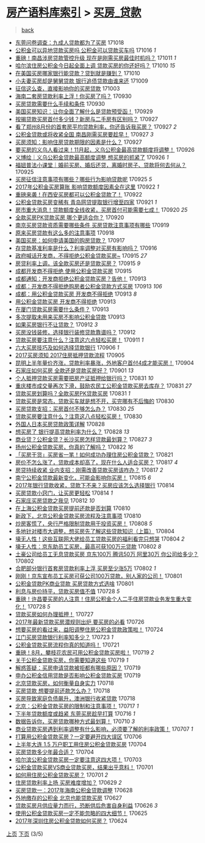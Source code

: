 [房产语料库索引](../../README.md)  > [买房_贷款](买房_贷款.md)
====
> [back](../README.md)

- [东莞问卷调查：九成人贷款都为了买房](http://jkwz.applinzi.com/ittc/7025692063125996560.html#%E4%B8%9C%E8%8E%9E%E9%97%AE%E5%8D%B7%E8%B0%83%E6%9F%A5%EF%BC%9A%E4%B9%9D%E6%88%90%E4%BA%BA%E8%B4%B7%E6%AC%BE%E9%83%BD%E4%B8%BA%E4%BA%86%E4%B9%B0%E6%88%BF) 171018  
- [公积金可以异地贷款买房吗 公积金可以贷款买车吗](http://jkwz.applinzi.com/ittc/7024981952912950288.html#%E5%85%AC%E7%A7%AF%E9%87%91%E5%8F%AF%E4%BB%A5%E5%BC%82%E5%9C%B0%E8%B4%B7%E6%AC%BE%E4%B9%B0%E6%88%BF%E5%90%97+%E5%85%AC%E7%A7%AF%E9%87%91%E5%8F%AF%E4%BB%A5%E8%B4%B7%E6%AC%BE%E4%B9%B0%E8%BD%A6%E5%90%97) 171016 *1* 
- [重磅！南昌涉房贷款管控升级 现在是刚需买房最佳时机吗？](http://jkwz.applinzi.com/ittc/7023173051762607120.html#%E9%87%8D%E7%A3%85%EF%BC%81%E5%8D%97%E6%98%8C%E6%B6%89%E6%88%BF%E8%B4%B7%E6%AC%BE%E7%AE%A1%E6%8E%A7%E5%8D%87%E7%BA%A7+%E7%8E%B0%E5%9C%A8%E6%98%AF%E5%88%9A%E9%9C%80%E4%B9%B0%E6%88%BF%E6%9C%80%E4%BD%B3%E6%97%B6%E6%9C%BA%E5%90%97%EF%BC%9F) 171011 *1* 
- [哈尔滨住房公积金今日起全面上调 贷款买房的你还好吗？](http://jkwz.applinzi.com/ittc/7022814501538366481.html#%E5%93%88%E5%B0%94%E6%BB%A8%E4%BD%8F%E6%88%BF%E5%85%AC%E7%A7%AF%E9%87%91%E4%BB%8A%E6%97%A5%E8%B5%B7%E5%85%A8%E9%9D%A2%E4%B8%8A%E8%B0%83+%E8%B4%B7%E6%AC%BE%E4%B9%B0%E6%88%BF%E7%9A%84%E4%BD%A0%E8%BF%98%E5%A5%BD%E5%90%97%EF%BC%9F) 171010 *15* 
- [在美国买房哪家银行能贷款？贷到就是赚到？](http://jkwz.applinzi.com/ittc/7022538029632324624.html#%E5%9C%A8%E7%BE%8E%E5%9B%BD%E4%B9%B0%E6%88%BF%E5%93%AA%E5%AE%B6%E9%93%B6%E8%A1%8C%E8%83%BD%E8%B4%B7%E6%AC%BE%EF%BC%9F%E8%B4%B7%E5%88%B0%E5%B0%B1%E6%98%AF%E8%B5%9A%E5%88%B0%EF%BC%9F) 171010  
- [小夫妻买房却是舅舅贷款 银行追债贷款由谁来还](http://jkwz.applinzi.com/ittc/7022377784301847569.html#%E5%B0%8F%E5%A4%AB%E5%A6%BB%E4%B9%B0%E6%88%BF%E5%8D%B4%E6%98%AF%E8%88%85%E8%88%85%E8%B4%B7%E6%AC%BE+%E9%93%B6%E8%A1%8C%E8%BF%BD%E5%80%BA%E8%B4%B7%E6%AC%BE%E7%94%B1%E8%B0%81%E6%9D%A5%E8%BF%98) 171009  
- [征信这么查，直接影响你的买房贷款](http://jkwz.applinzi.com/ittc/7020319706349831184.html#%E5%BE%81%E4%BF%A1%E8%BF%99%E4%B9%88%E6%9F%A5%EF%BC%8C%E7%9B%B4%E6%8E%A5%E5%BD%B1%E5%93%8D%E4%BD%A0%E7%9A%84%E4%B9%B0%E6%88%BF%E8%B4%B7%E6%AC%BE) 171003  
- [海南二套房贷款利率上浮！你买房了吗？](http://jkwz.applinzi.com/ittc/7019213183380882449.html#%E6%B5%B7%E5%8D%97%E4%BA%8C%E5%A5%97%E6%88%BF%E8%B4%B7%E6%AC%BE%E5%88%A9%E7%8E%87%E4%B8%8A%E6%B5%AE%EF%BC%81%E4%BD%A0%E4%B9%B0%E6%88%BF%E4%BA%86%E5%90%97%EF%BC%9F) 170930  
- [买房贷款需要什么手续和条件](http://jkwz.applinzi.com/ittc/7019039359012176913.html#%E4%B9%B0%E6%88%BF%E8%B4%B7%E6%AC%BE%E9%9C%80%E8%A6%81%E4%BB%80%E4%B9%88%E6%89%8B%E7%BB%AD%E5%92%8C%E6%9D%A1%E4%BB%B6) 170930  
- [美国买房知识：让你全面了解什么是贷款预受函！](http://jkwz.applinzi.com/ittc/7018706693050074129.html#%E7%BE%8E%E5%9B%BD%E4%B9%B0%E6%88%BF%E7%9F%A5%E8%AF%86%EF%BC%9A%E8%AE%A9%E4%BD%A0%E5%85%A8%E9%9D%A2%E4%BA%86%E8%A7%A3%E4%BB%80%E4%B9%88%E6%98%AF%E8%B4%B7%E6%AC%BE%E9%A2%84%E5%8F%97%E5%87%BD%EF%BC%81) 170929  
- [按揭贷款买房首付多少钱？新房与二手房有区别吗？](http://jkwz.applinzi.com/ittc/7018060714487579665.html#%E6%8C%89%E6%8F%AD%E8%B4%B7%E6%AC%BE%E4%B9%B0%E6%88%BF%E9%A6%96%E4%BB%98%E5%A4%9A%E5%B0%91%E9%92%B1%EF%BC%9F%E6%96%B0%E6%88%BF%E4%B8%8E%E4%BA%8C%E6%89%8B%E6%88%BF%E6%9C%89%E5%8C%BA%E5%88%AB%E5%90%97%EF%BC%9F) 170927  
- [看了郑州8月份的首套房平均贷款利率，你还告诉我买房？](http://jkwz.applinzi.com/ittc/7018020106452599825.html#%E7%9C%8B%E4%BA%86%E9%83%91%E5%B7%9E8%E6%9C%88%E4%BB%BD%E7%9A%84%E9%A6%96%E5%A5%97%E6%88%BF%E5%B9%B3%E5%9D%87%E8%B4%B7%E6%AC%BE%E5%88%A9%E7%8E%87%EF%BC%8C%E4%BD%A0%E8%BF%98%E5%91%8A%E8%AF%89%E6%88%91%E4%B9%B0%E6%88%BF%EF%BC%9F) 170927 *2* 
- [公积金贷款或将收紧全国 南昌刚需买房要趁早！](http://jkwz.applinzi.com/ittc/7017980341246231568.html#%E5%85%AC%E7%A7%AF%E9%87%91%E8%B4%B7%E6%AC%BE%E6%88%96%E5%B0%86%E6%94%B6%E7%B4%A7%E5%85%A8%E5%9B%BD+%E5%8D%97%E6%98%8C%E5%88%9A%E9%9C%80%E4%B9%B0%E6%88%BF%E8%A6%81%E8%B6%81%E6%97%A9%EF%BC%81) 170927 *3* 
- [买房须知：影响住房贷款期限的因素是什么？](http://jkwz.applinzi.com/ittc/7017949034243949585.html#%E4%B9%B0%E6%88%BF%E9%A1%BB%E7%9F%A5%EF%BC%9A%E5%BD%B1%E5%93%8D%E4%BD%8F%E6%88%BF%E8%B4%B7%E6%AC%BE%E6%9C%9F%E9%99%90%E7%9A%84%E5%9B%A0%E7%B4%A0%E6%98%AF%E4%BB%80%E4%B9%88%EF%BC%9F) 170927  
- [要买房的义乌人看过来！11月起，义乌公积金最高贷款额度将调整！](http://jkwz.applinzi.com/ittc/7017661281971209233.html#%E8%A6%81%E4%B9%B0%E6%88%BF%E7%9A%84%E4%B9%89%E4%B9%8C%E4%BA%BA%E7%9C%8B%E8%BF%87%E6%9D%A5%EF%BC%8111%E6%9C%88%E8%B5%B7%EF%BC%8C%E4%B9%89%E4%B9%8C%E5%85%AC%E7%A7%AF%E9%87%91%E6%9C%80%E9%AB%98%E8%B4%B7%E6%AC%BE%E9%A2%9D%E5%BA%A6%E5%B0%86%E8%B0%83%E6%95%B4%EF%BC%81) 170926  
- [义博绘｜义乌公积金贷款最高额度调整 想买房的抓紧了](http://jkwz.applinzi.com/ittc/7017563386353812496.html#%E4%B9%89%E5%8D%9A%E7%BB%98%EF%BD%9C%E4%B9%89%E4%B9%8C%E5%85%AC%E7%A7%AF%E9%87%91%E8%B4%B7%E6%AC%BE%E6%9C%80%E9%AB%98%E9%A2%9D%E5%BA%A6%E8%B0%83%E6%95%B4+%E6%83%B3%E4%B9%B0%E6%88%BF%E7%9A%84%E6%8A%93%E7%B4%A7%E4%BA%86) 170926 *1* 
- [福妞普法小课堂｜婚前买房、婚后还贷，离婚时房子、贷款将何去何从？](http://jkwz.applinzi.com/ittc/7017359117755352080.html#%E7%A6%8F%E5%A6%9E%E6%99%AE%E6%B3%95%E5%B0%8F%E8%AF%BE%E5%A0%82%EF%BD%9C%E5%A9%9A%E5%89%8D%E4%B9%B0%E6%88%BF%E3%80%81%E5%A9%9A%E5%90%8E%E8%BF%98%E8%B4%B7%EF%BC%8C%E7%A6%BB%E5%A9%9A%E6%97%B6%E6%88%BF%E5%AD%90%E3%80%81%E8%B4%B7%E6%AC%BE%E5%B0%86%E4%BD%95%E5%8E%BB%E4%BD%95%E4%BB%8E%EF%BC%9F) 170925  
- [买房征信注意事项有哪些？哪些行为影响贷款呢](http://jkwz.applinzi.com/ittc/7017290888185906193.html#%E4%B9%B0%E6%88%BF%E5%BE%81%E4%BF%A1%E6%B3%A8%E6%84%8F%E4%BA%8B%E9%A1%B9%E6%9C%89%E5%93%AA%E4%BA%9B%EF%BC%9F%E5%93%AA%E4%BA%9B%E8%A1%8C%E4%B8%BA%E5%BD%B1%E5%93%8D%E8%B4%B7%E6%AC%BE%E5%91%A2) 170925 *5* 
- [2017年公积金买房算账 影响贷款额度因素全在这里](http://jkwz.applinzi.com/ittc/7016074799649129488.html#2017%E5%B9%B4%E5%85%AC%E7%A7%AF%E9%87%91%E4%B9%B0%E6%88%BF%E7%AE%97%E8%B4%A6+%E5%BD%B1%E5%93%8D%E8%B4%B7%E6%AC%BE%E9%A2%9D%E5%BA%A6%E5%9B%A0%E7%B4%A0%E5%85%A8%E5%9C%A8%E8%BF%99%E9%87%8C) 170922 *1* 
- [重磅来袭！在西安买房都可以公积金贷款了！](http://jkwz.applinzi.com/ittc/7016066857281520657.html#%E9%87%8D%E7%A3%85%E6%9D%A5%E8%A2%AD%EF%BC%81%E5%9C%A8%E8%A5%BF%E5%AE%89%E4%B9%B0%E6%88%BF%E9%83%BD%E5%8F%AF%E4%BB%A5%E5%85%AC%E7%A7%AF%E9%87%91%E8%B4%B7%E6%AC%BE%E4%BA%86%EF%BC%81) 170922  
- [公积金贷款买房变稀有 青岛网贷提取银行增至四家](http://jkwz.applinzi.com/ittc/7015542790375867409.html#%E5%85%AC%E7%A7%AF%E9%87%91%E8%B4%B7%E6%AC%BE%E4%B9%B0%E6%88%BF%E5%8F%98%E7%A8%80%E6%9C%89+%E9%9D%92%E5%B2%9B%E7%BD%91%E8%B4%B7%E6%8F%90%E5%8F%96%E9%93%B6%E8%A1%8C%E5%A2%9E%E8%87%B3%E5%9B%9B%E5%AE%B6) 170921 *1* 
- [房市重大消息！贷款额度全线收紧，买房首付可能需要七成！](http://jkwz.applinzi.com/ittc/7015467149785826321.html#%E6%88%BF%E5%B8%82%E9%87%8D%E5%A4%A7%E6%B6%88%E6%81%AF%EF%BC%81%E8%B4%B7%E6%AC%BE%E9%A2%9D%E5%BA%A6%E5%85%A8%E7%BA%BF%E6%94%B6%E7%B4%A7%EF%BC%8C%E4%B9%B0%E6%88%BF%E9%A6%96%E4%BB%98%E5%8F%AF%E8%83%BD%E9%9C%80%E8%A6%81%E4%B8%83%E6%88%90%EF%BC%81) 170920 *25* 
- [全款买房PK贷款买房 哪个更适合你？](http://jkwz.applinzi.com/ittc/7015342761312781328.html#%E5%85%A8%E6%AC%BE%E4%B9%B0%E6%88%BFPK%E8%B4%B7%E6%AC%BE%E4%B9%B0%E6%88%BF+%E5%93%AA%E4%B8%AA%E6%9B%B4%E9%80%82%E5%90%88%E4%BD%A0%EF%BC%9F) 170920  
- [南京买房贷款资质需要哪些条件 买房贷款注意事项有哪些](http://jkwz.applinzi.com/ittc/7015045118133011472.html#%E5%8D%97%E4%BA%AC%E4%B9%B0%E6%88%BF%E8%B4%B7%E6%AC%BE%E8%B5%84%E8%B4%A8%E9%9C%80%E8%A6%81%E5%93%AA%E4%BA%9B%E6%9D%A1%E4%BB%B6+%E4%B9%B0%E6%88%BF%E8%B4%B7%E6%AC%BE%E6%B3%A8%E6%84%8F%E4%BA%8B%E9%A1%B9%E6%9C%89%E5%93%AA%E4%BA%9B) 170919  
- [原来买房贷款有这么多的注意事项](http://jkwz.applinzi.com/ittc/7014790704767960081.html#%E5%8E%9F%E6%9D%A5%E4%B9%B0%E6%88%BF%E8%B4%B7%E6%AC%BE%E6%9C%89%E8%BF%99%E4%B9%88%E5%A4%9A%E7%9A%84%E6%B3%A8%E6%84%8F%E4%BA%8B%E9%A1%B9) 170918  
- [美国买房：如何申请美国的购房贷款？](http://jkwz.applinzi.com/ittc/7014233059128509456.html#%E7%BE%8E%E5%9B%BD%E4%B9%B0%E6%88%BF%EF%BC%9A%E5%A6%82%E4%BD%95%E7%94%B3%E8%AF%B7%E7%BE%8E%E5%9B%BD%E7%9A%84%E8%B4%AD%E6%88%BF%E8%B4%B7%E6%AC%BE%EF%BC%9F) 170917  
- [存贷款基准利率是什么？利率调整对买房有影响吗？](http://jkwz.applinzi.com/ittc/7013469086401692689.html#%E5%AD%98%E8%B4%B7%E6%AC%BE%E5%9F%BA%E5%87%86%E5%88%A9%E7%8E%87%E6%98%AF%E4%BB%80%E4%B9%88%EF%BC%9F%E5%88%A9%E7%8E%87%E8%B0%83%E6%95%B4%E5%AF%B9%E4%B9%B0%E6%88%BF%E6%9C%89%E5%BD%B1%E5%93%8D%E5%90%97%EF%BC%9F) 170916  
- [政府喊话开发商，不得拒绝公积金贷款买房~](http://jkwz.applinzi.com/ittc/7013681657402622992.html#%E6%94%BF%E5%BA%9C%E5%96%8A%E8%AF%9D%E5%BC%80%E5%8F%91%E5%95%86%EF%BC%8C%E4%B8%8D%E5%BE%97%E6%8B%92%E7%BB%9D%E5%85%AC%E7%A7%AF%E9%87%91%E8%B4%B7%E6%AC%BE%E4%B9%B0%E6%88%BF%7E) 170915 *27* 
- [房贷利率上调，该全款买房还是贷款买房？](http://jkwz.applinzi.com/ittc/7013470789280728080.html#%E6%88%BF%E8%B4%B7%E5%88%A9%E7%8E%87%E4%B8%8A%E8%B0%83%EF%BC%8C%E8%AF%A5%E5%85%A8%E6%AC%BE%E4%B9%B0%E6%88%BF%E8%BF%98%E6%98%AF%E8%B4%B7%E6%AC%BE%E4%B9%B0%E6%88%BF%EF%BC%9F) 170915 *9* 
- [成都开发商不得拒绝 使用公积金贷款买房](http://jkwz.applinzi.com/ittc/7013449841936696337.html#%E6%88%90%E9%83%BD%E5%BC%80%E5%8F%91%E5%95%86%E4%B8%8D%E5%BE%97%E6%8B%92%E7%BB%9D+%E4%BD%BF%E7%94%A8%E5%85%AC%E7%A7%AF%E9%87%91%E8%B4%B7%E6%AC%BE%E4%B9%B0%E6%88%BF) 170915  
- [成都通知：开发商拒绝公积金贷款买房？告他！](http://jkwz.applinzi.com/ittc/7012903620599874320.html#%E6%88%90%E9%83%BD%E9%80%9A%E7%9F%A5%EF%BC%9A%E5%BC%80%E5%8F%91%E5%95%86%E6%8B%92%E7%BB%9D%E5%85%AC%E7%A7%AF%E9%87%91%E8%B4%B7%E6%AC%BE%E4%B9%B0%E6%88%BF%EF%BC%9F%E5%91%8A%E4%BB%96%EF%BC%81) 170913  
- [成都：开发商不得拒绝购房者公积金贷款方式买房](http://jkwz.applinzi.com/ittc/7012845297150198801.html#%E6%88%90%E9%83%BD%EF%BC%9A%E5%BC%80%E5%8F%91%E5%95%86%E4%B8%8D%E5%BE%97%E6%8B%92%E7%BB%9D%E8%B4%AD%E6%88%BF%E8%80%85%E5%85%AC%E7%A7%AF%E9%87%91%E8%B4%B7%E6%AC%BE%E6%96%B9%E5%BC%8F%E4%B9%B0%E6%88%BF) 170913 *106* 
- [成都：用公积金贷款买房 开发商不得拒绝](http://jkwz.applinzi.com/ittc/7012831880276345872.html#%E6%88%90%E9%83%BD%EF%BC%9A%E7%94%A8%E5%85%AC%E7%A7%AF%E9%87%91%E8%B4%B7%E6%AC%BE%E4%B9%B0%E6%88%BF+%E5%BC%80%E5%8F%91%E5%95%86%E4%B8%8D%E5%BE%97%E6%8B%92%E7%BB%9D) 170913 *8* 
- [用公积金贷款买房 开发商不得拒绝](http://jkwz.applinzi.com/ittc/7012739060450460432.html#%E7%94%A8%E5%85%AC%E7%A7%AF%E9%87%91%E8%B4%B7%E6%AC%BE%E4%B9%B0%E6%88%BF+%E5%BC%80%E5%8F%91%E5%95%86%E4%B8%8D%E5%BE%97%E6%8B%92%E7%BB%9D) 170913  
- [在厦门贷款买房需要什么条件？](http://jkwz.applinzi.com/ittc/7012729871275656209.html#%E5%9C%A8%E5%8E%A6%E9%97%A8%E8%B4%B7%E6%AC%BE%E4%B9%B0%E6%88%BF%E9%9C%80%E8%A6%81%E4%BB%80%E4%B9%88%E6%9D%A1%E4%BB%B6%EF%BC%9F) 170913  
- [多次提取未用来买房不影响公积金贷款](http://jkwz.applinzi.com/ittc/7012693783190438928.html#%E5%A4%9A%E6%AC%A1%E6%8F%90%E5%8F%96%E6%9C%AA%E7%94%A8%E6%9D%A5%E4%B9%B0%E6%88%BF%E4%B8%8D%E5%BD%B1%E5%93%8D%E5%85%AC%E7%A7%AF%E9%87%91%E8%B4%B7%E6%AC%BE) 170913  
- [如果买房银行不让贷款？](http://jkwz.applinzi.com/ittc/7012489889269154833.html#%E5%A6%82%E6%9E%9C%E4%B9%B0%E6%88%BF%E9%93%B6%E8%A1%8C%E4%B8%8D%E8%AE%A9%E8%B4%B7%E6%AC%BE%EF%BC%9F) 170912 *3* 
- [买房没钱装修，选择银行装修贷款靠谱吗？](http://jkwz.applinzi.com/ittc/7012447509778269201.html#%E4%B9%B0%E6%88%BF%E6%B2%A1%E9%92%B1%E8%A3%85%E4%BF%AE%EF%BC%8C%E9%80%89%E6%8B%A9%E9%93%B6%E8%A1%8C%E8%A3%85%E4%BF%AE%E8%B4%B7%E6%AC%BE%E9%9D%A0%E8%B0%B1%E5%90%97%EF%BC%9F) 170912  
- [贷款买房要注意什么？注意这六点轻松买房！](http://jkwz.applinzi.com/ittc/7012099487391286289.html#%E8%B4%B7%E6%AC%BE%E4%B9%B0%E6%88%BF%E8%A6%81%E6%B3%A8%E6%84%8F%E4%BB%80%E4%B9%88%EF%BC%9F%E6%B3%A8%E6%84%8F%E8%BF%99%E5%85%AD%E7%82%B9%E8%BD%BB%E6%9D%BE%E4%B9%B0%E6%88%BF%EF%BC%81) 170911 *1* 
- [六大买房技巧及如何选择贷款银行](http://jkwz.applinzi.com/ittc/7010197917540025361.html#%E5%85%AD%E5%A4%A7%E4%B9%B0%E6%88%BF%E6%8A%80%E5%B7%A7%E5%8F%8A%E5%A6%82%E4%BD%95%E9%80%89%E6%8B%A9%E8%B4%B7%E6%AC%BE%E9%93%B6%E8%A1%8C) 170906 *1* 
- [2017买房须知 2017住房抵押贷款流程](http://jkwz.applinzi.com/ittc/7009805596948431888.html#2017%E4%B9%B0%E6%88%BF%E9%A1%BB%E7%9F%A5+2017%E4%BD%8F%E6%88%BF%E6%8A%B5%E6%8A%BC%E8%B4%B7%E6%AC%BE%E6%B5%81%E7%A8%8B) 170905  
- [昆明上半年量价齐涨，贷款利率暴涨，外地客户首付4成才能买房！](http://jkwz.applinzi.com/ittc/7009463055396897809.html#%E6%98%86%E6%98%8E%E4%B8%8A%E5%8D%8A%E5%B9%B4%E9%87%8F%E4%BB%B7%E9%BD%90%E6%B6%A8%EF%BC%8C%E8%B4%B7%E6%AC%BE%E5%88%A9%E7%8E%87%E6%9A%B4%E6%B6%A8%EF%BC%8C%E5%A4%96%E5%9C%B0%E5%AE%A2%E6%88%B7%E9%A6%96%E4%BB%984%E6%88%90%E6%89%8D%E8%83%BD%E4%B9%B0%E6%88%BF%EF%BC%81) 170904  
- [石家庄如何买房 全款还是贷款买房好？](http://jkwz.applinzi.com/ittc/7008393171103646737.html#%E7%9F%B3%E5%AE%B6%E5%BA%84%E5%A6%82%E4%BD%95%E4%B9%B0%E6%88%BF+%E5%85%A8%E6%AC%BE%E8%BF%98%E6%98%AF%E8%B4%B7%E6%AC%BE%E4%B9%B0%E6%88%BF%E5%A5%BD%EF%BC%9F) 170901 *13* 
- [个人抵押贷款买房需要把房产证抵押给银行吗？](http://jkwz.applinzi.com/ittc/7008008427878745104.html#%E4%B8%AA%E4%BA%BA%E6%8A%B5%E6%8A%BC%E8%B4%B7%E6%AC%BE%E4%B9%B0%E6%88%BF%E9%9C%80%E8%A6%81%E6%8A%8A%E6%88%BF%E4%BA%A7%E8%AF%81%E6%8A%B5%E6%8A%BC%E7%BB%99%E9%93%B6%E8%A1%8C%E5%90%97%EF%BC%9F) 170831 *10* 
- [重庆楼市成交量再次下滑，鼓励农民工公积金贷款买房去库存？](http://jkwz.applinzi.com/ittc/7007988962508145681.html#%E9%87%8D%E5%BA%86%E6%A5%BC%E5%B8%82%E6%88%90%E4%BA%A4%E9%87%8F%E5%86%8D%E6%AC%A1%E4%B8%8B%E6%BB%91%EF%BC%8C%E9%BC%93%E5%8A%B1%E5%86%9C%E6%B0%91%E5%B7%A5%E5%85%AC%E7%A7%AF%E9%87%91%E8%B4%B7%E6%AC%BE%E4%B9%B0%E6%88%BF%E5%8E%BB%E5%BA%93%E5%AD%98%EF%BC%9F) 170831 *27* 
- [贷款买房划算吗？全款买房PK贷款买房](http://jkwz.applinzi.com/ittc/7007932902573343760.html#%E8%B4%B7%E6%AC%BE%E4%B9%B0%E6%88%BF%E5%88%92%E7%AE%97%E5%90%97%EF%BC%9F%E5%85%A8%E6%AC%BE%E4%B9%B0%E6%88%BFPK%E8%B4%B7%E6%AC%BE%E4%B9%B0%E6%88%BF) 170831 *1* 
- [贷款买房是常态，贷款买车就是想不开，买完哪有不后悔的](http://jkwz.applinzi.com/ittc/7007582815196283921.html#%E8%B4%B7%E6%AC%BE%E4%B9%B0%E6%88%BF%E6%98%AF%E5%B8%B8%E6%80%81%EF%BC%8C%E8%B4%B7%E6%AC%BE%E4%B9%B0%E8%BD%A6%E5%B0%B1%E6%98%AF%E6%83%B3%E4%B8%8D%E5%BC%80%EF%BC%8C%E4%B9%B0%E5%AE%8C%E5%93%AA%E6%9C%89%E4%B8%8D%E5%90%8E%E6%82%94%E7%9A%84) 170830  
- [买房贷款支招：买房首付不够怎么办？](http://jkwz.applinzi.com/ittc/7007561068103336976.html#%E4%B9%B0%E6%88%BF%E8%B4%B7%E6%AC%BE%E6%94%AF%E6%8B%9B%EF%BC%9A%E4%B9%B0%E6%88%BF%E9%A6%96%E4%BB%98%E4%B8%8D%E5%A4%9F%E6%80%8E%E4%B9%88%E5%8A%9E%EF%BC%9F) 170830 *25* 
- [贷款买房要注意什么？注意这八点轻松买房！](http://jkwz.applinzi.com/ittc/7007537235141067792.html#%E8%B4%B7%E6%AC%BE%E4%B9%B0%E6%88%BF%E8%A6%81%E6%B3%A8%E6%84%8F%E4%BB%80%E4%B9%88%EF%BC%9F%E6%B3%A8%E6%84%8F%E8%BF%99%E5%85%AB%E7%82%B9%E8%BD%BB%E6%9D%BE%E4%B9%B0%E6%88%BF%EF%BC%81) 170830  
- [外国人日本买房贷款政策详解](http://jkwz.applinzi.com/ittc/7006843178853073937.html#%E5%A4%96%E5%9B%BD%E4%BA%BA%E6%97%A5%E6%9C%AC%E4%B9%B0%E6%88%BF%E8%B4%B7%E6%AC%BE%E6%94%BF%E7%AD%96%E8%AF%A6%E8%A7%A3) 170828  
- [想买房了 银行提高贷款利率为什么？](http://jkwz.applinzi.com/ittc/7006841449654780944.html#%E6%83%B3%E4%B9%B0%E6%88%BF%E4%BA%86+%E9%93%B6%E8%A1%8C%E6%8F%90%E9%AB%98%E8%B4%B7%E6%AC%BE%E5%88%A9%E7%8E%87%E4%B8%BA%E4%BB%80%E4%B9%88%EF%BC%9F) 170828 *13* 
- [商业贷？公积金贷？长沙买房怎样贷款最划算？](http://jkwz.applinzi.com/ittc/7006506063824946193.html#%E5%95%86%E4%B8%9A%E8%B4%B7%EF%BC%9F%E5%85%AC%E7%A7%AF%E9%87%91%E8%B4%B7%EF%BC%9F%E9%95%BF%E6%B2%99%E4%B9%B0%E6%88%BF%E6%80%8E%E6%A0%B7%E8%B4%B7%E6%AC%BE%E6%9C%80%E5%88%92%E7%AE%97%EF%BC%9F) 170827 *3* 
- [扬州公积金贷款买房，你真的了解吗？](http://jkwz.applinzi.com/ittc/7004681729112278032.html#%E6%89%AC%E5%B7%9E%E5%85%AC%E7%A7%AF%E9%87%91%E8%B4%B7%E6%AC%BE%E4%B9%B0%E6%88%BF%EF%BC%8C%E4%BD%A0%E7%9C%9F%E7%9A%84%E4%BA%86%E8%A7%A3%E5%90%97%EF%BC%9F) 170822 *16* 
- [「买房干货」买房省一笔！如何成功办理住房公积金贷款？](http://jkwz.applinzi.com/ittc/7004304494350042128.html#%E3%80%8C%E4%B9%B0%E6%88%BF%E5%B9%B2%E8%B4%A7%E3%80%8D%E4%B9%B0%E6%88%BF%E7%9C%81%E4%B8%80%E7%AC%94%EF%BC%81%E5%A6%82%E4%BD%95%E6%88%90%E5%8A%9F%E5%8A%9E%E7%90%86%E4%BD%8F%E6%88%BF%E5%85%AC%E7%A7%AF%E9%87%91%E8%B4%B7%E6%AC%BE%EF%BC%9F) 170821  
- [房价不怎么涨了，贷款成本却高了，现在什么人适合买房？](http://jkwz.applinzi.com/ittc/7002788537366479889.html#%E6%88%BF%E4%BB%B7%E4%B8%8D%E6%80%8E%E4%B9%88%E6%B6%A8%E4%BA%86%EF%BC%8C%E8%B4%B7%E6%AC%BE%E6%88%90%E6%9C%AC%E5%8D%B4%E9%AB%98%E4%BA%86%EF%BC%8C%E7%8E%B0%E5%9C%A8%E4%BB%80%E4%B9%88%E4%BA%BA%E9%80%82%E5%90%88%E4%B9%B0%E6%88%BF%EF%BC%9F) 170817 *4* 
- [房贷持续收紧 业内支招：刚需改善贷款买房该咋办？](http://jkwz.applinzi.com/ittc/7002718482393990161.html#%E6%88%BF%E8%B4%B7%E6%8C%81%E7%BB%AD%E6%94%B6%E7%B4%A7+%E4%B8%9A%E5%86%85%E6%94%AF%E6%8B%9B%EF%BC%9A%E5%88%9A%E9%9C%80%E6%94%B9%E5%96%84%E8%B4%B7%E6%AC%BE%E4%B9%B0%E6%88%BF%E8%AF%A5%E5%92%8B%E5%8A%9E%EF%BC%9F) 170817 *2* 
- [南宁公积金贷款最新变化，可能会影响你买房！](http://jkwz.applinzi.com/ittc/7001985051162838032.html#%E5%8D%97%E5%AE%81%E5%85%AC%E7%A7%AF%E9%87%91%E8%B4%B7%E6%AC%BE%E6%9C%80%E6%96%B0%E5%8F%98%E5%8C%96%EF%BC%8C%E5%8F%AF%E8%83%BD%E4%BC%9A%E5%BD%B1%E5%93%8D%E4%BD%A0%E4%B9%B0%E6%88%BF%EF%BC%81) 170815 *6* 
- [2017年银行贷款收紧，贷款下不来？买房应该怎么选择银行](http://jkwz.applinzi.com/ittc/7001717391271396368.html#2017%E5%B9%B4%E9%93%B6%E8%A1%8C%E8%B4%B7%E6%AC%BE%E6%94%B6%E7%B4%A7%EF%BC%8C%E8%B4%B7%E6%AC%BE%E4%B8%8B%E4%B8%8D%E6%9D%A5%EF%BC%9F%E4%B9%B0%E6%88%BF%E5%BA%94%E8%AF%A5%E6%80%8E%E4%B9%88%E9%80%89%E6%8B%A9%E9%93%B6%E8%A1%8C) 170814  
- [买房贷款小窍门，让买房更轻松](http://jkwz.applinzi.com/ittc/7001588569884591121.html#%E4%B9%B0%E6%88%BF%E8%B4%B7%E6%AC%BE%E5%B0%8F%E7%AA%8D%E9%97%A8%EF%BC%8C%E8%AE%A9%E4%B9%B0%E6%88%BF%E6%9B%B4%E8%BD%BB%E6%9D%BE) 170814 *1* 
- [石家庄买房贷款之我见](http://jkwz.applinzi.com/ittc/7000579756599542801.html#%E7%9F%B3%E5%AE%B6%E5%BA%84%E4%B9%B0%E6%88%BF%E8%B4%B7%E6%AC%BE%E4%B9%8B%E6%88%91%E8%A7%81) 170812 *10* 
- [在上海公积金贷款买房提前还款是否划算](http://jkwz.applinzi.com/ittc/7000180153538577424.html#%E5%9C%A8%E4%B8%8A%E6%B5%B7%E5%85%AC%E7%A7%AF%E9%87%91%E8%B4%B7%E6%AC%BE%E4%B9%B0%E6%88%BF%E6%8F%90%E5%89%8D%E8%BF%98%E6%AC%BE%E6%98%AF%E5%90%A6%E5%88%92%E7%AE%97) 170810  
- [新政下，北京公积金贷款买房流程及注意事项](http://jkwz.applinzi.com/ittc/7000111793186538513.html#%E6%96%B0%E6%94%BF%E4%B8%8B%EF%BC%8C%E5%8C%97%E4%BA%AC%E5%85%AC%E7%A7%AF%E9%87%91%E8%B4%B7%E6%AC%BE%E4%B9%B0%E6%88%BF%E6%B5%81%E7%A8%8B%E5%8F%8A%E6%B3%A8%E6%84%8F%E4%BA%8B%E9%A1%B9) 170810  
- [炒房客慌了，央行严格限制贷款用于投资买房！](http://jkwz.applinzi.com/ittc/6999489429130183697.html#%E7%82%92%E6%88%BF%E5%AE%A2%E6%85%8C%E4%BA%86%EF%BC%8C%E5%A4%AE%E8%A1%8C%E4%B8%A5%E6%A0%BC%E9%99%90%E5%88%B6%E8%B4%B7%E6%AC%BE%E7%94%A8%E4%BA%8E%E6%8A%95%E8%B5%84%E4%B9%B0%E6%88%BF%EF%BC%81) 170808 *5* 
- [多地针对楼市大调整，想买房先了解这些贷款知识（上篇）](http://jkwz.applinzi.com/ittc/6997957657640829968.html#%E5%A4%9A%E5%9C%B0%E9%92%88%E5%AF%B9%E6%A5%BC%E5%B8%82%E5%A4%A7%E8%B0%83%E6%95%B4%EF%BC%8C%E6%83%B3%E4%B9%B0%E6%88%BF%E5%85%88%E4%BA%86%E8%A7%A3%E8%BF%99%E4%BA%9B%E8%B4%B7%E6%AC%BE%E7%9F%A5%E8%AF%86%EF%BC%88%E4%B8%8A%E7%AF%87%EF%BC%89) 170804  
- [壕无人性！这些互联网大佬给员工贷款买房的福利看完只想哭](http://jkwz.applinzi.com/ittc/6997577797676303376.html#%E5%A3%95%E6%97%A0%E4%BA%BA%E6%80%A7%EF%BC%81%E8%BF%99%E4%BA%9B%E4%BA%92%E8%81%94%E7%BD%91%E5%A4%A7%E4%BD%AC%E7%BB%99%E5%91%98%E5%B7%A5%E8%B4%B7%E6%AC%BE%E4%B9%B0%E6%88%BF%E7%9A%84%E7%A6%8F%E5%88%A9%E7%9C%8B%E5%AE%8C%E5%8F%AA%E6%83%B3%E5%93%AD) 170804 *2* 
- [壕无人性：京东助员工买房，最高可获100万元贷款](http://jkwz.applinzi.com/ittc/6997203754628416529.html#%E5%A3%95%E6%97%A0%E4%BA%BA%E6%80%A7%EF%BC%9A%E4%BA%AC%E4%B8%9C%E5%8A%A9%E5%91%98%E5%B7%A5%E4%B9%B0%E6%88%BF%EF%BC%8C%E6%9C%80%E9%AB%98%E5%8F%AF%E8%8E%B7100%E4%B8%87%E5%85%83%E8%B4%B7%E6%AC%BE) 170802 *8* 
- [土豪公司给员工无息贷款买房 京东100万 腾讯50万 阿里30万 你公司给多少？](http://jkwz.applinzi.com/ittc/6997166533829461008.html#%E5%9C%9F%E8%B1%AA%E5%85%AC%E5%8F%B8%E7%BB%99%E5%91%98%E5%B7%A5%E6%97%A0%E6%81%AF%E8%B4%B7%E6%AC%BE%E4%B9%B0%E6%88%BF+%E4%BA%AC%E4%B8%9C100%E4%B8%87+%E8%85%BE%E8%AE%AF50%E4%B8%87+%E9%98%BF%E9%87%8C30%E4%B8%87+%E4%BD%A0%E5%85%AC%E5%8F%B8%E7%BB%99%E5%A4%9A%E5%B0%91%EF%BC%9F) 170802  
- [合肥部分银行首套房贷款利率上浮 买房至少涨5万](http://jkwz.applinzi.com/ittc/6997135180488508433.html#%E5%90%88%E8%82%A5%E9%83%A8%E5%88%86%E9%93%B6%E8%A1%8C%E9%A6%96%E5%A5%97%E6%88%BF%E8%B4%B7%E6%AC%BE%E5%88%A9%E7%8E%87%E4%B8%8A%E6%B5%AE+%E4%B9%B0%E6%88%BF%E8%87%B3%E5%B0%91%E6%B6%A85%E4%B8%87) 170802 *1* 
- [刚刚！京东宣布员工买房可获公司100万贷款，别人家的公司！](http://jkwz.applinzi.com/ittc/6996873831636272145.html#%E5%88%9A%E5%88%9A%EF%BC%81%E4%BA%AC%E4%B8%9C%E5%AE%A3%E5%B8%83%E5%91%98%E5%B7%A5%E4%B9%B0%E6%88%BF%E5%8F%AF%E8%8E%B7%E5%85%AC%E5%8F%B8100%E4%B8%87%E8%B4%B7%E6%AC%BE%EF%BC%8C%E5%88%AB%E4%BA%BA%E5%AE%B6%E7%9A%84%E5%85%AC%E5%8F%B8%EF%BC%81) 170801  
- [公积金贷款PK商业贷款 买房贷款方式选啥](http://jkwz.applinzi.com/ittc/6996793533338747920.html#%E5%85%AC%E7%A7%AF%E9%87%91%E8%B4%B7%E6%AC%BEPK%E5%95%86%E4%B8%9A%E8%B4%B7%E6%AC%BE+%E4%B9%B0%E6%88%BF%E8%B4%B7%E6%AC%BE%E6%96%B9%E5%BC%8F%E9%80%89%E5%95%A5) 170801  
- [利息与房价持平，贷款买房值不值](http://jkwz.applinzi.com/ittc/6991027985753572368.html#%E5%88%A9%E6%81%AF%E4%B8%8E%E6%88%BF%E4%BB%B7%E6%8C%81%E5%B9%B3%EF%BC%8C%E8%B4%B7%E6%AC%BE%E4%B9%B0%E6%88%BF%E5%80%BC%E4%B8%8D%E5%80%BC) 170728 *5* 
- [重磅！许昌要买房的人注意！住房公积金个人二手住房贷款业务发生重大变化！](http://jkwz.applinzi.com/ittc/6995406803255690256.html#%E9%87%8D%E7%A3%85%EF%BC%81%E8%AE%B8%E6%98%8C%E8%A6%81%E4%B9%B0%E6%88%BF%E7%9A%84%E4%BA%BA%E6%B3%A8%E6%84%8F%EF%BC%81%E4%BD%8F%E6%88%BF%E5%85%AC%E7%A7%AF%E9%87%91%E4%B8%AA%E4%BA%BA%E4%BA%8C%E6%89%8B%E4%BD%8F%E6%88%BF%E8%B4%B7%E6%AC%BE%E4%B8%9A%E5%8A%A1%E5%8F%91%E7%94%9F%E9%87%8D%E5%A4%A7%E5%8F%98%E5%8C%96%EF%BC%81) 170728 *5* 
- [贷款买房如何办理抵押！](http://jkwz.applinzi.com/ittc/6994335477665367057.html#%E8%B4%B7%E6%AC%BE%E4%B9%B0%E6%88%BF%E5%A6%82%E4%BD%95%E5%8A%9E%E7%90%86%E6%8A%B5%E6%8A%BC%EF%BC%81) 170727  
- [2017年最新贷款买房潜规则出炉 要买房的必看](http://jkwz.applinzi.com/ittc/6994416871989052177.html#2017%E5%B9%B4%E6%9C%80%E6%96%B0%E8%B4%B7%E6%AC%BE%E4%B9%B0%E6%88%BF%E6%BD%9C%E8%A7%84%E5%88%99%E5%87%BA%E7%82%89+%E8%A6%81%E4%B9%B0%E6%88%BF%E7%9A%84%E5%BF%85%E7%9C%8B) 170726  
- [想要买房的看过来，益阳调整住房公积金贷款政策啦！](http://jkwz.applinzi.com/ittc/6993884195225863184.html#%E6%83%B3%E8%A6%81%E4%B9%B0%E6%88%BF%E7%9A%84%E7%9C%8B%E8%BF%87%E6%9D%A5%EF%BC%8C%E7%9B%8A%E9%98%B3%E8%B0%83%E6%95%B4%E4%BD%8F%E6%88%BF%E5%85%AC%E7%A7%AF%E9%87%91%E8%B4%B7%E6%AC%BE%E6%94%BF%E7%AD%96%E5%95%A6%EF%BC%81) 170724  
- [江门买房贷款银行利率知多少？](http://jkwz.applinzi.com/ittc/6993284313955959825.html#%E6%B1%9F%E9%97%A8%E4%B9%B0%E6%88%BF%E8%B4%B7%E6%AC%BE%E9%93%B6%E8%A1%8C%E5%88%A9%E7%8E%87%E7%9F%A5%E5%A4%9A%E5%B0%91%EF%BC%9F) 170723 *1* 
- [公积金贷款买房流程你真的知道吗！](http://jkwz.applinzi.com/ittc/6992720861520725009.html#%E5%85%AC%E7%A7%AF%E9%87%91%E8%B4%B7%E6%AC%BE%E4%B9%B0%E6%88%BF%E6%B5%81%E7%A8%8B%E4%BD%A0%E7%9C%9F%E7%9A%84%E7%9F%A5%E9%81%93%E5%90%97%EF%BC%81) 170721  
- [重磅！8月，攀枝花农民可用公积金贷款买房啦！](http://jkwz.applinzi.com/ittc/6992087787397186576.html#%E9%87%8D%E7%A3%85%EF%BC%818%E6%9C%88%EF%BC%8C%E6%94%80%E6%9E%9D%E8%8A%B1%E5%86%9C%E6%B0%91%E5%8F%AF%E7%94%A8%E5%85%AC%E7%A7%AF%E9%87%91%E8%B4%B7%E6%AC%BE%E4%B9%B0%E6%88%BF%E5%95%A6%EF%BC%81) 170719 *2* 
- [关于公积金贷款买房，你需要知道这些](http://jkwz.applinzi.com/ittc/6992042115197305872.html#%E5%85%B3%E4%BA%8E%E5%85%AC%E7%A7%AF%E9%87%91%E8%B4%B7%E6%AC%BE%E4%B9%B0%E6%88%BF%EF%BC%8C%E4%BD%A0%E9%9C%80%E8%A6%81%E7%9F%A5%E9%81%93%E8%BF%99%E4%BA%9B) 170719 *1* 
- [解惑答疑：买房申请贷款被拒都有哪些原因？](http://jkwz.applinzi.com/ittc/6991959825897227280.html#%E8%A7%A3%E6%83%91%E7%AD%94%E7%96%91%EF%BC%9A%E4%B9%B0%E6%88%BF%E7%94%B3%E8%AF%B7%E8%B4%B7%E6%AC%BE%E8%A2%AB%E6%8B%92%E9%83%BD%E6%9C%89%E5%93%AA%E4%BA%9B%E5%8E%9F%E5%9B%A0%EF%BC%9F) 170719  
- [申办公积金信用贷款是否影响公积金贷款买房](http://jkwz.applinzi.com/ittc/6991803795519308817.html#%E7%94%B3%E5%8A%9E%E5%85%AC%E7%A7%AF%E9%87%91%E4%BF%A1%E7%94%A8%E8%B4%B7%E6%AC%BE%E6%98%AF%E5%90%A6%E5%BD%B1%E5%93%8D%E5%85%AC%E7%A7%AF%E9%87%91%E8%B4%B7%E6%AC%BE%E4%B9%B0%E6%88%BF) 170719  
- [北京贷款买房，如何衡量自身实力](http://jkwz.applinzi.com/ittc/6991686113474118673.html#%E5%8C%97%E4%BA%AC%E8%B4%B7%E6%AC%BE%E4%B9%B0%E6%88%BF%EF%BC%8C%E5%A6%82%E4%BD%95%E8%A1%A1%E9%87%8F%E8%87%AA%E8%BA%AB%E5%AE%9E%E5%8A%9B) 170718  
- [买房贷款 想要提前还款怎么办？](http://jkwz.applinzi.com/ittc/6991645765246911504.html#%E4%B9%B0%E6%88%BF%E8%B4%B7%E6%AC%BE+%E6%83%B3%E8%A6%81%E6%8F%90%E5%89%8D%E8%BF%98%E6%AC%BE%E6%80%8E%E4%B9%88%E5%8A%9E%EF%BC%9F) 170718  
- [买房导致家庭负债飙升，澳洲银行收紧贷款](http://jkwz.applinzi.com/ittc/6991551831996892177.html#%E4%B9%B0%E6%88%BF%E5%AF%BC%E8%87%B4%E5%AE%B6%E5%BA%AD%E8%B4%9F%E5%80%BA%E9%A3%99%E5%8D%87%EF%BC%8C%E6%BE%B3%E6%B4%B2%E9%93%B6%E8%A1%8C%E6%94%B6%E7%B4%A7%E8%B4%B7%E6%AC%BE) 170718  
- [北京：公积金贷款买房的限制和注意事项！](http://jkwz.applinzi.com/ittc/6991236061534356496.html#%E5%8C%97%E4%BA%AC%EF%BC%9A%E5%85%AC%E7%A7%AF%E9%87%91%E8%B4%B7%E6%AC%BE%E4%B9%B0%E6%88%BF%E7%9A%84%E9%99%90%E5%88%B6%E5%92%8C%E6%B3%A8%E6%84%8F%E4%BA%8B%E9%A1%B9%EF%BC%81) 170717 *1* 
- [下半年贷款额度或趋紧 东莞买房趁早打算](http://jkwz.applinzi.com/ittc/6990679162556515345.html#%E4%B8%8B%E5%8D%8A%E5%B9%B4%E8%B4%B7%E6%AC%BE%E9%A2%9D%E5%BA%A6%E6%88%96%E8%B6%8B%E7%B4%A7+%E4%B8%9C%E8%8E%9E%E4%B9%B0%E6%88%BF%E8%B6%81%E6%97%A9%E6%89%93%E7%AE%97) 170716 *1* 
- [数据告诉你，买房贷款哪种方式最划算！](http://jkwz.applinzi.com/ittc/6988724677491819525.html#%E6%95%B0%E6%8D%AE%E5%91%8A%E8%AF%89%E4%BD%A0%EF%BC%8C%E4%B9%B0%E6%88%BF%E8%B4%B7%E6%AC%BE%E5%93%AA%E7%A7%8D%E6%96%B9%E5%BC%8F%E6%9C%80%E5%88%92%E7%AE%97%EF%BC%81) 170710 *3* 
- [商业贷款买房遇到利率调整有什么影响，必须要了解的利率政策！](http://jkwz.applinzi.com/ittc/6987650541206111236.html#%E5%95%86%E4%B8%9A%E8%B4%B7%E6%AC%BE%E4%B9%B0%E6%88%BF%E9%81%87%E5%88%B0%E5%88%A9%E7%8E%87%E8%B0%83%E6%95%B4%E6%9C%89%E4%BB%80%E4%B9%88%E5%BD%B1%E5%93%8D%EF%BC%8C%E5%BF%85%E9%A1%BB%E8%A6%81%E4%BA%86%E8%A7%A3%E7%9A%84%E5%88%A9%E7%8E%87%E6%94%BF%E7%AD%96%EF%BC%81) 170707 *1* 
- [打算用公积金贷款买房？一定要避开四大误区](http://jkwz.applinzi.com/ittc/6987128259798893573.html#%E6%89%93%E7%AE%97%E7%94%A8%E5%85%AC%E7%A7%AF%E9%87%91%E8%B4%B7%E6%AC%BE%E4%B9%B0%E6%88%BF%EF%BC%9F%E4%B8%80%E5%AE%9A%E8%A6%81%E9%81%BF%E5%BC%80%E5%9B%9B%E5%A4%A7%E8%AF%AF%E5%8C%BA) 170706  
- [上半年大连 1.5 万户职工用住房公积金贷款买房](http://jkwz.applinzi.com/ittc/6986459162832536581.html#%E4%B8%8A%E5%8D%8A%E5%B9%B4%E5%A4%A7%E8%BF%9E+1.5+%E4%B8%87%E6%88%B7%E8%81%8C%E5%B7%A5%E7%94%A8%E4%BD%8F%E6%88%BF%E5%85%AC%E7%A7%AF%E9%87%91%E8%B4%B7%E6%AC%BE%E4%B9%B0%E6%88%BF) 170704  
- [买房贷款多少年最合适？](http://jkwz.applinzi.com/ittc/6986226058897392644.html#%E4%B9%B0%E6%88%BF%E8%B4%B7%E6%AC%BE%E5%A4%9A%E5%B0%91%E5%B9%B4%E6%9C%80%E5%90%88%E9%80%82%EF%BC%9F) 170704  
- [哈尔滨公积金贷款买房一定要注意这四大项！](http://jkwz.applinzi.com/ittc/6986046188271715333.html#%E5%93%88%E5%B0%94%E6%BB%A8%E5%85%AC%E7%A7%AF%E9%87%91%E8%B4%B7%E6%AC%BE%E4%B9%B0%E6%88%BF%E4%B8%80%E5%AE%9A%E8%A6%81%E6%B3%A8%E6%84%8F%E8%BF%99%E5%9B%9B%E5%A4%A7%E9%A1%B9%EF%BC%81) 170703  
- [公积金贷款买房VS商业贷款买房，结果出乎意料！](http://jkwz.applinzi.com/ittc/6985265401402229765.html#%E5%85%AC%E7%A7%AF%E9%87%91%E8%B4%B7%E6%AC%BE%E4%B9%B0%E6%88%BFVS%E5%95%86%E4%B8%9A%E8%B4%B7%E6%AC%BE%E4%B9%B0%E6%88%BF%EF%BC%8C%E7%BB%93%E6%9E%9C%E5%87%BA%E4%B9%8E%E6%84%8F%E6%96%99%EF%BC%81) 170701  
- [如何用住房公积金贷款买房？](http://jkwz.applinzi.com/ittc/6985151140306879492.html#%E5%A6%82%E4%BD%95%E7%94%A8%E4%BD%8F%E6%88%BF%E5%85%AC%E7%A7%AF%E9%87%91%E8%B4%B7%E6%AC%BE%E4%B9%B0%E6%88%BF%EF%BC%9F) 170701 *2* 
- [住房贷款利率上扬 买房难度增加？](http://jkwz.applinzi.com/ittc/6984550692675912709.html#%E4%BD%8F%E6%88%BF%E8%B4%B7%E6%AC%BE%E5%88%A9%E7%8E%87%E4%B8%8A%E6%89%AC+%E4%B9%B0%E6%88%BF%E9%9A%BE%E5%BA%A6%E5%A2%9E%E5%8A%A0%EF%BC%9F) 170629 *2* 
- [买房贷款一：2017年海南公积金贷款调整](http://jkwz.applinzi.com/ittc/6984252789851948037.html#%E4%B9%B0%E6%88%BF%E8%B4%B7%E6%AC%BE%E4%B8%80%EF%BC%9A2017%E5%B9%B4%E6%B5%B7%E5%8D%97%E5%85%AC%E7%A7%AF%E9%87%91%E8%B4%B7%E6%AC%BE%E8%B0%83%E6%95%B4) 170628  
- [外地缴存的公积金 北京也能贷款买房](http://jkwz.applinzi.com/ittc/6983787870085972997.html#%E5%A4%96%E5%9C%B0%E7%BC%B4%E5%AD%98%E7%9A%84%E5%85%AC%E7%A7%AF%E9%87%91+%E5%8C%97%E4%BA%AC%E4%B9%9F%E8%83%BD%E8%B4%B7%E6%AC%BE%E4%B9%B0%E6%88%BF) 170627  
- [贷款买房月供应量力而行，恐断供后危害自身利益](http://jkwz.applinzi.com/ittc/6983514798841922564.html#%E8%B4%B7%E6%AC%BE%E4%B9%B0%E6%88%BF%E6%9C%88%E4%BE%9B%E5%BA%94%E9%87%8F%E5%8A%9B%E8%80%8C%E8%A1%8C%EF%BC%8C%E6%81%90%E6%96%AD%E4%BE%9B%E5%90%8E%E5%8D%B1%E5%AE%B3%E8%87%AA%E8%BA%AB%E5%88%A9%E7%9B%8A) 170626 *3* 
- [使用公积金贷款买房一定不能忽略的四大细节！](http://jkwz.applinzi.com/ittc/6982813897718236164.html#%E4%BD%BF%E7%94%A8%E5%85%AC%E7%A7%AF%E9%87%91%E8%B4%B7%E6%AC%BE%E4%B9%B0%E6%88%BF%E4%B8%80%E5%AE%9A%E4%B8%8D%E8%83%BD%E5%BF%BD%E7%95%A5%E7%9A%84%E5%9B%9B%E5%A4%A7%E7%BB%86%E8%8A%82%EF%BC%81) 170625  
- [2017年深圳住房公积金贷款如何买房？](http://jkwz.applinzi.com/ittc/6982791899638137860.html#2017%E5%B9%B4%E6%B7%B1%E5%9C%B3%E4%BD%8F%E6%88%BF%E5%85%AC%E7%A7%AF%E9%87%91%E8%B4%B7%E6%AC%BE%E5%A6%82%E4%BD%95%E4%B9%B0%E6%88%BF%EF%BC%9F) 170624  


 [上页](买房_贷款4.md) [下页](买房_贷款2.md)          (3/5)